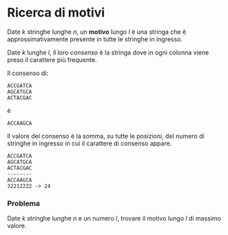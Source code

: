 # Ricerca di motivi

Date *k* stringhe lunghe *n*, un **motivo** lungo *l* è una stringa che è approssimativamente presente in tutte le stringhe in ingresso.

Date *k* lunghe *l*, il loro *consenso* è la stringa dove in ogni colonna viene preso il carattere più frequente.

Il consenso di:
```
ACCGATCA
AGCATGCA
ACTACGAC
``` 
è 
```
ACCAAGCA
```

Il valore del consenso è la somma, su tutte le posizioni, del numero di stringhe in ingresso in cui il carattere di consenso appare.
```
ACCGATCA
AGCATGCA
ACTACGAC
--------
ACCAAGCA
32212222 -> 24
```

###  Problema

Date *k* stringhe lunghe *n* e un numero *l*, trovare il motivo lungo *l* di massimo valore.
